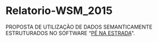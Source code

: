 # Relatorio-WSM_2015
PROPOSTA DE UTILIZAÇÃO DE DADOS  SEMANTICAMENTE ESTRUTURADOS NO  SOFTWARE “[PÉ NA ESTRADA](https://github.com/rodrigo14/pe-na-estrada)".
